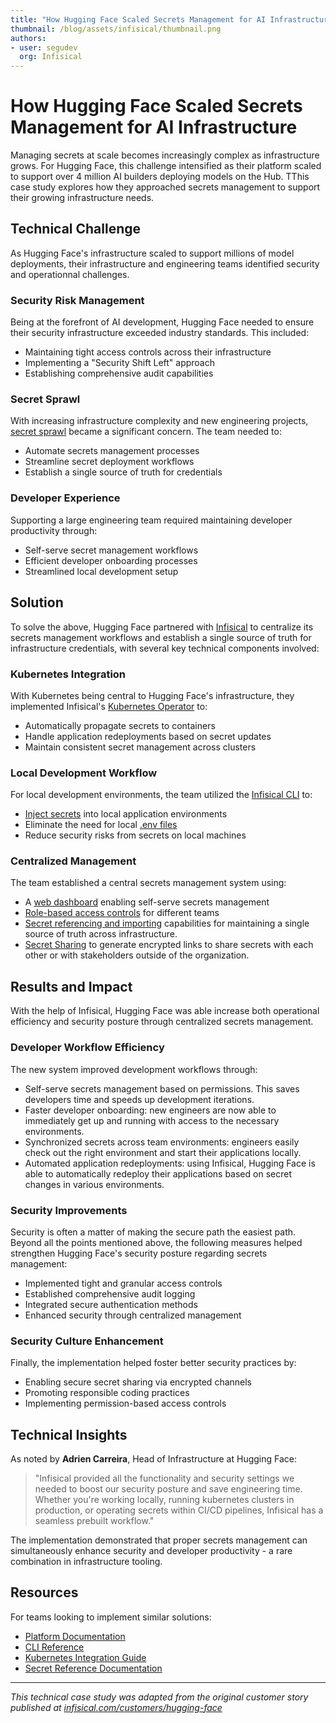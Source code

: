 ```yaml
---
title: "How Hugging Face Scaled Secrets Management for AI Infrastructure" 
thumbnail: /blog/assets/infisical/thumbnail.png
authors:
- user: segudev
  org: Infisical
---
```


# How Hugging Face Scaled Secrets Management for AI Infrastructure
Managing secrets at scale becomes increasingly complex as infrastructure grows. For Hugging Face, this challenge intensified as their platform scaled to support over 4 million AI builders deploying models on the Hub. TThis case study explores how they approached secrets management to support their growing infrastructure needs.

## Technical Challenge
As Hugging Face's infrastructure scaled to support millions of model deployments, their infrastructure and engineering teams identified security and operationnal challenges.

### Security Risk Management
Being at the forefront of AI development, Hugging Face needed to ensure their security infrastructure exceeded industry standards. This included:
- Maintaining tight access controls across their infrastructure
- Implementing a "Security Shift Left" approach
- Establishing comprehensive audit capabilities

### Secret Sprawl
With increasing infrastructure complexity and new engineering projects, [secret sprawl](https://infisical.com/blog/what-is-secret-sprawl) became a significant concern. The team needed to:
- Automate secrets management processes
- Streamline secret deployment workflows
- Establish a single source of truth for credentials

### Developer Experience
Supporting a large engineering team required maintaining developer productivity through:
- Self-serve secret management workflows
- Efficient developer onboarding processes
- Streamlined local development setup

## Solution
To solve the above, Hugging Face partnered with [Infisical](https://infisical.com/) to centralize its secrets management workflows and establish a single source of truth for infrastructure credentials, with several key technical components involved:

### Kubernetes Integration
With Kubernetes being central to Hugging Face's infrastructure, they implemented Infisical's [Kubernetes Operator](https://infisical.com/docs/integrations/platforms/kubernetes) to:
- Automatically propagate secrets to containers
- Handle application redeployments based on secret updates
- Maintain consistent secret management across clusters

### Local Development Workflow
For local development environments, the team utilized the [Infisical CLI](https://infisical.com/docs/cli/usage) to:

- [Inject secrets](https://infisical.com/docs/cli/commands/run) into local application environments
- Eliminate the need for local [.env files](https://infisical.com/blog/stop-using-env-files)
- Reduce security risks from secrets on local machines

### Centralized Management
The team established a central secrets management system using:

- A [web dashboard](https://infisical.com/docs/documentation/platform/project) enabling self-serve secrets management
- [Role-based access controls](https://infisical.com/docs/documentation/platform/access-controls/role-based-access-controls#role-based-access-controls) for different teams
- [Secret referencing and importing](https://infisical.com/docs/documentation/platform/secret-reference) capabilities for maintaining a single source of truth across infrastructure.
- [Secret Sharing](https://infisical.com/docs/documentation/platform/secret-sharing) to generate encrypted links to share secrets with each other or with stakeholders outside of the organization.

## Results and Impact

With the help of Infisical, Hugging Face was able increase both operational efficiency and security posture through centralized secrets management.

### Developer Workflow Efficiency
The new system improved development workflows through:

- Self-serve secrets management based on permissions. This saves developers time and speeds up development iterations.
- Faster developer onboarding: new engineers are now able to immediately get up and running with access to the necessary environments.
- Synchronized secrets across team environments: engineers easily check out the right environment and start their applications locally.
- Automated application redeployments: using Infisical, Hugging Face is able to automatically redeploy their applications based on secret changes in various environments.

### Security Improvements

Security is often a matter of making the secure path the easiest path. Beyond all the points mentioned above, the following measures helped strengthen Hugging Face's security posture regarding secrets management:

- Implemented tight and granular access controls
- Established comprehensive audit logging
- Integrated secure authentication methods
- Enhanced security through centralized management

### Security Culture Enhancement

Finally, the implementation helped foster better security practices by:

- Enabling secure secret sharing via encrypted channels
- Promoting responsible coding practices
- Implementing permission-based access controls

## Technical Insights
As noted by **Adrien Carreira**, Head of Infrastructure at Hugging Face:

> "Infisical provided all the functionality and security settings we needed to boost our security posture and save engineering time. Whether you're working locally, running kubernetes clusters in production, or operating secrets within CI/CD pipelines, Infisical has a seamless prebuilt workflow."

The implementation demonstrated that proper secrets management can simultaneously enhance security and developer productivity - a rare combination in infrastructure tooling.

## Resources
For teams looking to implement similar solutions:

- [Platform Documentation](https://infisical.com/docs/documentation/platform/organization)
- [CLI Reference](https://infisical.com/docs/cli/overview)
- [Kubernetes Integration Guide](https://infisical.com/docs/integrations/platforms/kubernetes/overview)
- [Secret Reference Documentation](https://infisical.com/docs/documentation/platform/secret-reference)

---

*This technical case study was adapted from the original customer story published at [infisical.com/customers/hugging-face](https://infisical.com/customers/hugging-face)*